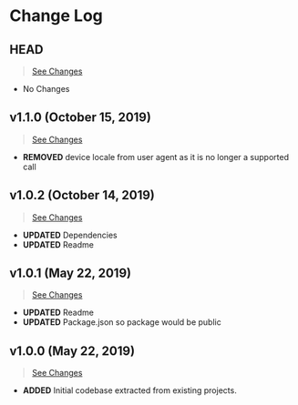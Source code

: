 # Change Log

## HEAD

> [See Changes](https://github.com/placeposition/alpaka-presence/compare/v1.1.0...master)

* No Changes

## v1.1.0 (October 15, 2019)

> [See Changes](https://github.com/placeposition/alpaka-presence/compare/v1.0.2...v1.1.0)

* **REMOVED** device locale from user agent as it is no longer a supported call

## v1.0.2 (October 14, 2019)

> [See Changes](https://github.com/placeposition/alpaka-presence/compare/v1.0.1...v1.0.2)

* **UPDATED** Dependencies
* **UPDATED** Readme

## v1.0.1 (May 22, 2019)

> [See Changes](https://github.com/placeposition/alpaka-presence/compare/v1.0.0...v1.0.1)

* **UPDATED** Readme
* **UPDATED** Package.json so package would be public

## v1.0.0 (May 22, 2019)

> [See Changes](https://github.com/placeposition/alpaka-presence/compare/0b2706d...v1.0.0)

* **ADDED** Initial codebase extracted from existing projects.
